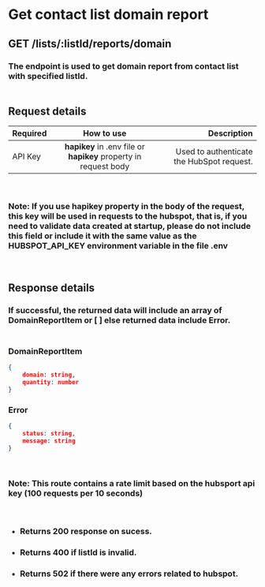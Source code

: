 # __Get contact list domain report__
## __GET__ /lists/:listId/reports/domain
### The endpoint is used to get domain report from contact list with specified listId.<br><br>

## __Request details__
| Required        | How to use | Description  |
| ------------- |:-------------:| -----:|
| API Key      | __hapikey__ in .env file or __hapikey__ property in request body| Used to authenticate the HubSpot request.|
<br>

### __Note: If you use hapikey property in the body of the request, this key will be used in requests to the hubspot, that is, if you need to validate data created at startup, please do not include this field or include it with the same value as the HUBSPOT_API_KEY environment variable in the file .env__

<br>

## __Response details__
### If successful, the returned data will include an array of __DomainReportItem__ or __[ ]__ else returned data include __Error__.<br><br>

### __DomainReportItem__
```json
{
    domain: string,
    quantity: number
}
```


### __Error__
```json
{
    status: string,
    message: string
}
```
<br>

### __Note: This route contains a rate limit based on the hubsport api key (100 requests per 10 seconds)__

<br>

* ### Returns 200 response on sucess.
* ### Returns 400 if listId is invalid.
* ### Returns 502 if there were any errors related to hubspot.
